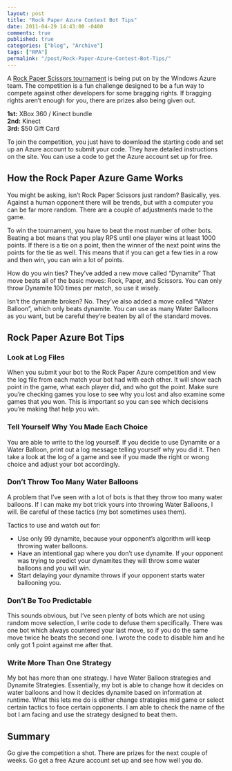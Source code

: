 ```yaml
---
layout: post
title: "Rock Paper Azure Contest Bot Tips"
date: 2011-04-29 14:43:00 -0400
comments: true
published: true
categories: ["blog", "Archive"]
tags: ["RPA"]
permalink: "/post/Rock-Paper-Azure-Contest-Bot-Tips/"
---
```

<!-- more -->



<p>A <a href="http://www.rockpaperazure.com/" target="_blank">Rock Paper Scissors tournament</a> is being put on by the Windows Azure team. The competition is a fun challenge designed to be a fun way to compete against other developers for some bragging rights. If bragging rights aren’t enough for you, there are prizes also being given out. </p>  <p><strong>1st:</strong> XBox 360 / Kinect bundle    <br><strong>2nd:</strong> Kinect    <br><strong>3rd:</strong> $50 Gift Card</p>  <p>To join the competition, you just have to download the starting code and set up an Azure account to submit your code. They have detailed instructions on the site. You can use a code to get the Azure account set up for free.</p>  <h2>How the Rock Paper Azure Game Works</h2>  <p>You might be asking, isn’t Rock Paper Scissors just random? Basically, yes. Against a human opponent there will be trends, but with a computer you can be far more random. There are a couple of adjustments made to the game. </p>  <p>To win the tournament, you have to beat the most number of other bots. Beating a bot means that you play RPS until one player wins at least 1000 points. If there is a tie on a point, then the winner of the next point wins the points for the tie as well. This means that if you can get a few ties in a row and then win, you can win a lot of points.</p>  <p>How do you win ties? They’ve added a new move called “Dynamite” That move beats all of the basic moves: Rock, Paper, and Scissors. You can only throw Dynamite 100 times per match, so use it wisely.</p>  <p>Isn’t the dynamite broken? No. They’ve also added a move called “Water Balloon”, which only beats dynamite. You can use as many Water Balloons as you want, but be careful they’re beaten by all of the standard moves.</p>  <h2></h2>  <h2>Rock Paper Azure Bot Tips</h2>  <h3></h3>  <h3>Look at Log Files</h3>  <p>When you submit your bot to the Rock Paper Azure competition and view the log file from each match your bot had with each other. It will show each point in the game, what each player did, and who got the point. Make sure you’re checking games you lose to see why you lost and also examine some games that you won. This is important so you can see which decisions you’re making that help you win.</p>  <h3></h3>  <h3>Tell Yourself Why You Made Each Choice</h3>  <p>You are able to write to the log yourself. If you decide to use Dynamite or a Water Balloon, print out a log message telling yourself why you did it. Then take a look at the log of a game and see if you made the right or wrong choice and adjust your bot accordingly.</p>  <h3>Don’t Throw Too Many Water Balloons</h3>  <p>A problem that I’ve seen with a lot of bots is that they throw too many water balloons. If I can make my bot trick yours into throwing Water Balloons, I will. Be careful of these tactics (my bot sometimes uses them).</p>  <p>Tactics to use and watch out for:</p>  <ul>   <li>Use only 99 dynamite, because your opponent’s algorithm will keep throwing water balloons.</li>    <li>Have an intentional gap where you don’t use dynamite. If your opponent was trying to predict your dynamites they will throw some water balloons and you will win.</li>    <li>Start delaying your dynamite throws if your opponent starts water ballooning you.</li> </ul>  <h3>Don’t Be Too Predictable</h3>  <p>This sounds obvious, but I’ve seen plenty of bots which are not using random move selection, I write code to defuse them specifically. There was one bot which always countered your last move, so if you do the same move twice he beats the second one. I wrote the code to disable him and he only got 1 point against me after that.</p>  <h3>Write More Than One Strategy</h3>  <p>My bot has more than one strategy. I have Water Balloon strategies and Dynamite Strategies. Essentially, my bot is able to change how it decides on water balloons and how it decides dynamite based on information at runtime. What this lets me do is either change strategies mid game or select certain tactics to face certain opponents. I am able to check the name of the bot I am facing and use the strategy designed to beat them.</p>  <h2>Summary</h2>  <p>Go give the competition a shot. There are prizes for the next couple of weeks. Go get a free Azure account set up and see how well you do.</p>
